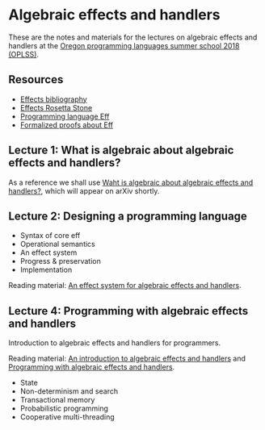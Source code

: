 # Algebraic effects and handlers

These are the notes and materials for the lectures on algebraic effects and
handlers at the [Oregon programming languages summer school 2018
(OPLSS)](https://www.cs.uoregon.edu/research/summerschool/summer18/index.php).

## Resources

* [Effects bibliography](https://github.com/yallop/effects-bibliography)
* [Effects Rosetta Stone](https://github.com/effect-handlers/effects-rosetta-stone)
* [Programming language Eff](http://www.eff-lang.org)
* [Formalized proofs about Eff](https://github.com/matijapretnar/proofs/)

## Lecture 1: What is algebraic about algebraic effects and handlers?

As a reference we shall use [Waht is algebraic about algebraic effects and
handlers?](https://github.com/andrejbauer/what-is-algebraic-about-algebraic-effects),
which will appear on arXiv shortly.

## Lecture 2: Designing a programming language

* Syntax of core eff
* Operational semantics
* An effect system
* Progress & preservation
* Implementation

Reading material: [An effect system for algebraic effects and handlers](https://arxiv.org/abs/1306.6316).

## Lecture 4: Programming with algebraic effects and handlers

Introduction to algebraic effects and handlers for programmers.

Reading material: [An introduction to algebraic effects and
handlers](http://www.eff-lang.org/handlers-tutorial.pdf) and [Programming with
algebraic effects and handlers](https://arxiv.org/abs/1203.1539).

* State
* Non-determinism and search
* Transactional memory
* Probabilistic programming
* Cooperative multi-threading
